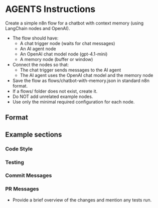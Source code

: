 # AGENTS Instructions

Create a simple n8n flow for a chatbot with context memory (using LangChain nodes and OpenAI).
- The flow should have:
  - A chat trigger node (waits for chat messages)
  - An AI agent node
  - An OpenAI chat model node (gpt-4.1-mini)
  - A memory node (buffer or window)
- Connect the nodes so that:
  - The chat trigger sends messages to the AI agent
  - The AI agent uses the OpenAI chat model and the memory node
- Save the flow as flows/chatbot-with-memory.json in standard n8n format.
- If a flows/ folder does not exist, create it.
- Do NOT add unrelated example nodes.
- Use only the minimal required configuration for each node.

## Format

## Example sections

### Code Style

### Testing

### Commit Messages

### PR Messages
- Provide a brief overview of the changes and mention any tests run.
